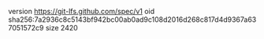 version https://git-lfs.github.com/spec/v1
oid sha256:7a2936c8c5143bf942bc00ab0ad9c108d2016d268c817d4d9367a637051572c9
size 2420
